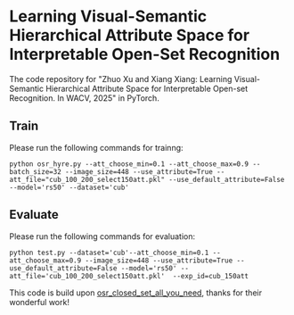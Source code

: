 # Learning Visual-Semantic Hierarchical Attribute Space for Interpretable Open-Set Recognition

The code repository for "Zhuo Xu and Xiang Xiang: Learning Visual-Semantic Hierarchical Attribute Space for Interpretable Open-set Recognition. In WACV, 2025" in PyTorch.

## Train
Please run the following commands for trainng:
```
python osr_hyre.py --att_choose_min=0.1 --att_choose_max=0.9 --batch_size=32 --image_size=448 --use_attribute=True --att_file="cub_100_200_select150att.pkl" --use_default_attribute=False --model='rs50' --dataset='cub'
```
## Evaluate
Please run the following commands for evaluation:
```
python test.py --dataset='cub'--att_choose_min=0.1 --att_choose_max=0.9 --image_size=448 --use_attribute=True --use_default_attribute=False --model='rs50' --att_file='cub_100_200_select150att.pkl'  --exp_id=cub_150att
```
This code is build upon [osr_closed_set_all_you_need](https://github.com/sgvaze/osr_closed_set_all_you_need), thanks for their wonderful work!

